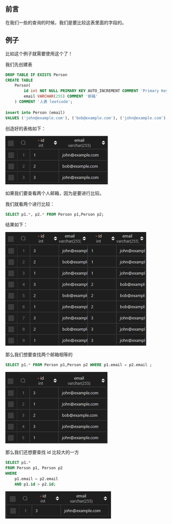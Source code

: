 ## 前言

在我们一些的查询的时候，我们是要比较这表里面的字段的。

## 例子

比如这个例子就需要使用这个了！

我们先创建表

```sql
DROP TABLE IF EXISTS Person
CREATE TABLE
    Person(
        id int NOT NULL PRIMARY KEY AUTO_INCREMENT COMMENT 'Primary Key',
        email VARCHAR(255) COMMENT '邮箱'
    ) COMMENT '人表 leetcode';

insert into Person (email)
VALUES ('john@example.com'), ('bob@example.com'), ('john@example.com');
```

创造好的表格如下：

![](../../img/2022-11-19-19-38-37.png)

如果我们要查看两个人邮箱，因为是要进行比较。

我们就看两个进行比较：

```sql
SELECT p1.*, p2.* FROM Person p1,Person p2;
```

结果如下：

![](../../img/2022-11-19-19-42-23.png)

那么我们想要查找两个邮箱相等的

```sql
SELECT p1.* FROM Person p1,Person p2 WHERE p1.email = p2.email ;
```

![](../../img/2022-11-19-19-46-17.png)

那么我们还想要查找 id 比较大的一方

```sql
SELECT p1.*
FROM Person p1, Person p2
WHERE
    p1.email = p2.email
    AND p1.id > p2.id;
```

![](../../img/2022-11-19-19-46-00.png)
